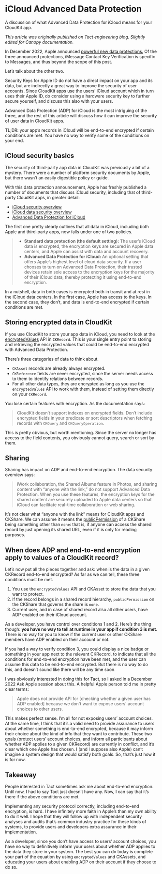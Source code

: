 # iCloud Advanced Data Protection

A discussion of what Advanced Data Protection for iCloud means for your CloudKit app.

_This article was [originally published](https://blog.justtact.com/advanced-data-protection/) on Tact engineering blog. Slightly edited for Canopy documentation._

In December 2022, Apple announced [powerful new data protections.](https://www.apple.com/newsroom/2022/12/apple-advances-user-security-with-powerful-new-data-protections/) Of the three announced protections, iMessage Contact Key Verification is specific to Messages, and thus beyond the scope of this post.

Let’s talk about the other two.

Security Keys for Apple ID do not have a direct impact on your app and its data, but are indirectly a great way to improve the security of user accounts. Since CloudKit apps use the users’ iCloud account which in turn uses their Apple ID, do consider using a hardware security key to further secure yourself, and discuss this also with your users.

Advanced Data Protection (ADP) for iCloud is the most intriguing of the three, and the rest of this article will discuss how it can improve the security of user data in CloudKit apps.

TL;DR: your app’s records in iCloud will be end-to-end encrypted if certain conditions are met. You have no way to verify some of the conditions on your end.

## iCloud security basics

The security of third-party app data in CloudKit was previously a bit of a mystery. There were a number of platform security documents by Apple, but there wasn’t an easily digestible policy or guide.

With this data protection announcement, Apple has freshly published a number of documents that discuss iCloud security, including that of third-party CloudKit apps, in greater detail:

* [iCloud security overview](https://support.apple.com/guide/security/secacde2d0da)
* [iCloud data security overview](https://support.apple.com/kb/HT202303)
* [Advanced Data Protection for iCloud](https://support.apple.com/guide/security/sec973254c5f)

The first one pretty clearly outlines that all data in iCloud, including both Apple and third-party apps, now falls under one of two policies.

> * **Standard data protection (the default setting):** The user’s iCloud data is encrypted, the encryption keys are secured in Apple data centers, and Apple can assist with data and account recovery.  
> * **Advanced Data Protection for iCloud:** An optional setting that offers Apple’s highest level of cloud data security. If a user chooses to turn on Advanced Data Protection, their trusted devices retain sole access to the encryption keys for the majority of their iCloud data, thereby protecting it using end-to-end encryption.

In a nutshell, data in both cases is encrypted both in transit and at rest in the iCloud data centers. In the first case, Apple has access to the keys. In the second case, they don’t, and data is end-to-end encrypted if certain conditions are met.

## Storing encrypted data in CloudKit

If you use CloudKit to store your app data in iCloud, you need to look at the [encryptedValues](https://developer.apple.com/documentation/cloudkit/ckrecord/3746821-encryptedvalues) API in `CKRecord`. This is your single entry point to storing and retrieving the encrypted values that could be end-to-end encrypted with Advanced Data Protection.

There’s three categories of data to think about.

* `CKAsset` records are already always encrypted.
* `CKReference` fields are never encrypted, since the server needs access to them to identify relations between records.
* For all other data types, they are encrypted as long as you use the `encryptedValues` API to work with them, instead of setting them directly on your `CKRecord`.

You lose certain features with encryption. As the documentation says:

> CloudKit doesn’t support indexes on encrypted fields. Don’t include encrypted fields in your predicate or sort descriptors when fetching records with `CKQuery` and `CKQueryOperation`.

This is pretty obvious, but worth mentioning. Since the server no longer has access to the field contents, you obviously cannot query, search or sort by them.

## Sharing

Sharing has impact on ADP and end-to-end encryption. The data security overview says:

> iWork collaboration, the Shared Albums feature in Photos, and sharing content with “anyone with the link,” do not support Advanced Data Protection. When you use these features, the encryption keys for the shared content are securely uploaded to Apple data centers so that iCloud can facilitate real-time collaboration or web sharing.

It’s not clear what “anyone with the link” means for CloudKit apps and CKShare. We can assume it means the [publicPermission](https://developer.apple.com/documentation/cloudkit/ckshare/1640494-publicpermission) of a CKShare being something other than `none`: that is, if anyone can access the shared record by just opening its shared URL, even if it is only for reading purposes.

## When does ADP and end-to-end encryption apply to values of a CloudKit record?

Let’s now put all the pieces together and ask: when is the data in a given CKRecord end-to-end encrypted? As far as we can tell, these three conditions must be met.

1. You use the `encryptedValues` API and CKAsset to store the data that you want to protect.
2. If the record belongs in a shared record hierarchy, `publicPermission` on the CKShare that governs the share is `none`.
3. Current user, and in case of shared record also all other users, have ADP enabled on their iCloud account.

As a developer, you have control over conditions 1 and 2. Here’s the thing though: **you have no way to tell at runtime in your app if condition 3 is met.** There is no way for you to know if the current user or other CKShare members have ADP enabled on their account or not.

If you had a way to verify condition 3, you could display a nice badge or something in your app next to the relevant CKRecord, to indicate that all the conditions for end-to-end encryption have been met, and the user can assume this data to be end-to-end encrypted. But there is no way to do this, and doesn’t sound like there will be any time soon.

I was obviously interested in doing this for Tact, so I asked in a December 2022 Ask Apple session about this. A helpful Apple person told me in pretty clear terms:

> Apple does not provide API for [checking whether a given user has ADP enabled] because we don't want to expose users' account choices to other users.

This makes perfect sense. I’m all for not exposing users’ account choices. At the same time, I think that it’s a valid need to provide assurance to users about whether something is end-to-end encrypted, because it may inform their choice about the kind of info that they want to contribute. These two goals (protect users’ account choices, and inform all participants about whether ADP applies to a given CKRecord) are currently in conflict, and it’s clear which one Apple has chosen. I (and I suppose also Apple) can’t imagine a system design that would satisfy both goals. So, that’s just how it is for now.

## Takeaway

People interested in Tact sometimes ask me about end-to-end encryption. Until now, I had to say Tact just doesn’t have any. Now, I can say that it’s there if the above conditions are met.

Implementing any security protocol correctly, including end-to-end encryption, is hard. I have infinitely more faith in Apple’s than my own ability to do it well. I hope that they will follow up with independent security analyses and audits that’s common industry practice for these kinds of systems, to provide users and developers extra assurance in their implementation.

As a developer, since you don’t have access to users’ account choices, you have no way to definitively inform your users about whether ADP applies to the data they store in your system. The best you can do today is complete your part of the equation by using `encryptedValues` and CKAssets, and educating your users about enabling ADP on their account if they choose to do so.
